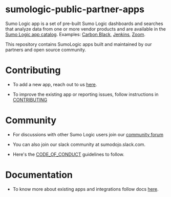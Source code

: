 # sumologic-public-partner-apps

Sumo Logic app is a set of pre-built Sumo Logic dashboards and searches that analyze data from one or more vendor products and are available in the [Sumo Logic app catalog](https://help.sumologic.com/05Search/Library/Apps-in-Sumo-Logic/Install-Apps-from-the-Library). Examples: [Carbon Black](https://help.sumologic.com/07Sumo-Logic-Apps/22Security_and_Threat_Detection/Carbon_Black), [Jenkins](https://help.sumologic.com/07Sumo-Logic-Apps/08App_Development/Jenkins), [Zoom](https://help.sumologic.com/07Sumo-Logic-Apps/18SAAS_and_Cloud_Apps/Zoom).

This repository contains SumoLogic apps built and maintained by our partners and open source community.

# Contributing

  - To add a new app, reach out to us [here](https://www.sumologic.com/partner-contact/).

  - To improve the existing app or reporting issues, follow instructions in [CONTRIBUTING](CONTRIBUTING.md)


# Community

   * For discussions with other Sumo Logic users join our [community forum](https://support.sumologic.com/hc/en-us/community/topics)

   * You can also join our slack community at sumodojo.slack.com.

   * Here's the [CODE_OF_CONDUCT](CODE_OF_CONDUCT.md) guidelines to follow.

# Documentation

   * To know more about existing apps and integrations follow docs [here](https://help.sumologic.com/07Sumo-Logic-Apps).

